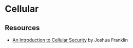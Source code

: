 # Cellular


## Resources

- [An Introduction to Cellular Security](https://opensecuritytraining.info/IntroCellSec.html) by Joshua Franklin
